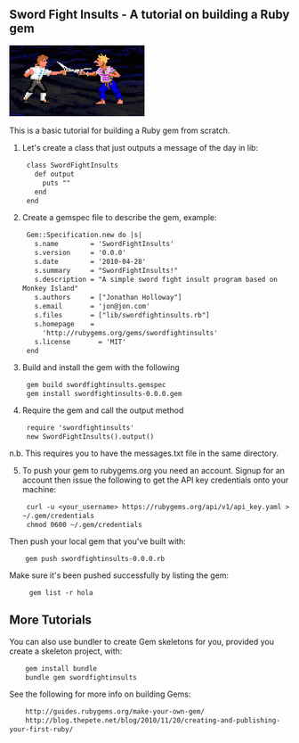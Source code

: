Sword Fight Insults - A tutorial on building a Ruby gem
-------------------------------------------------------

![Swordfight Screenshot](https://raw.githubusercontent.com/jph98/swordfightinsults/master/swordfight.png)


This is a basic tutorial for building a Ruby gem from scratch.

1. Let's create a class that just outputs a message of the day in lib:

        class SwordFightInsults
          def output
            puts ""
          end
        end
    
2. Create a gemspec file to describe the gem, example:

        Gem::Specification.new do |s|
          s.name        = 'SwordFightInsults'
          s.version     = '0.0.0'
          s.date        = '2010-04-28'
          s.summary     = "SwordFightInsults!"
          s.description = "A simple sword fight insult program based on Monkey Island"
          s.authors     = ["Jonathan Holloway"]
          s.email       = 'jon@jon.com'
          s.files       = ["lib/swordfightinsults.rb"]
          s.homepage    =
            'http://rubygems.org/gems/swordfightinsults'
          s.license       = 'MIT'
        end
    
3. Build and install the gem with the following

        gem build swordfightinsults.gemspec
        gem install swordfightinsults-0.0.0.gem
    
4. Require the gem and call the output method

        require 'swordfightinsults'
        new SwordFightInsults().output()
  
n.b. This requires you to have the messages.txt file in the same directory.

5. To push your gem to rubygems.org you need an account.  Signup for an account then issue the following to get the API key credentials onto your machine:

        curl -u <your_username> https://rubygems.org/api/v1/api_key.yaml > ~/.gem/credentials
        chmod 0600 ~/.gem/credentials

Then push your local gem that you've built with:

        gem push swordfightinsults-0.0.0.rb

Make sure it's been pushed successfully by listing the gem:

         gem list -r hola
        
More Tutorials
--------------

You can also use bundler to create Gem skeletons for you, provided you create a skeleton project, with:

        gem install bundle
        bundle gem swordfightinsults

See the following for more info on building Gems:

        http://guides.rubygems.org/make-your-own-gem/
        http://blog.thepete.net/blog/2010/11/20/creating-and-publishing-your-first-ruby/
        
